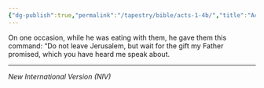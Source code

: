 ```yaml
---
{"dg-publish":true,"permalink":"/tapestry/bible/acts-1-4b/","title":"Acts 1:4b","hide":true,"tags":["bible","bible-verse"],"dgHomeLink":true,"dgShowLocalGraph":true,"dgEnableSearch":true}
---
```



 On one occasion, while he was eating with them, he gave them this command: “Do not leave Jerusalem, but wait for the gift my Father promised, which you have heard me speak about.

---
*New International Version (NIV)*